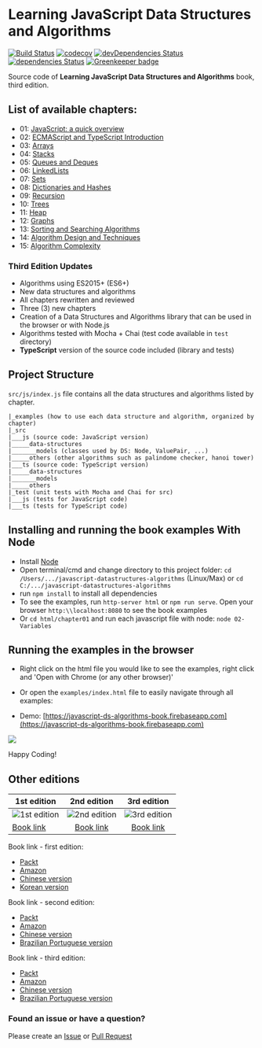 Learning JavaScript Data Structures and Algorithms
====================================

[![Build Status](https://travis-ci.org/loiane/javascript-datastructures-algorithms.svg?branch=master)](https://travis-ci.org/loiane/javascript-datastructures-algorithms)
[![codecov](https://codecov.io/gh/loiane/javascript-datastructures-algorithms/branch/master/graph/badge.svg)](https://codecov.io/gh/loiane/javascript-datastructures-algorithms)
[![devDependencies Status](https://david-dm.org/loiane/javascript-datastructures-algorithms/dev-status.svg)](https://david-dm.org/loiane/javascript-datastructures-algorithms?type=dev)
[![dependencies Status](https://david-dm.org/loiane/javascript-datastructures-algorithms/status.svg)](https://david-dm.org/loiane/javascript-datastructures-algorithms)
[![Greenkeeper badge](https://badges.greenkeeper.io/loiane/javascript-datastructures-algorithms.svg)](https://greenkeeper.io/)


Source code of **Learning JavaScript Data Structures and Algorithms** book, third edition.

## List of available chapters:

* 01: [JavaScript: a quick overview](https://github.com/loiane/javascript-datastructures-algorithms/tree/third-edition/examples/chapter01_02)
* 02: [ECMAScript and TypeScript Introduction](https://github.com/loiane/javascript-datastructures-algorithms/tree/third-edition/examples/chapter01_02)
* 03: [Arrays](https://github.com/loiane/javascript-datastructures-algorithms/tree/third-edition/examples/chapter03)
* 04: [Stacks](https://github.com/loiane/javascript-datastructures-algorithms/tree/third-edition/examples/chapter04)
* 05: [Queues and Deques](https://github.com/loiane/javascript-datastructures-algorithms/tree/third-edition/examples/chapter05)
* 06: [LinkedLists](https://github.com/loiane/javascript-datastructures-algorithms/tree/third-edition/examples/chapter06)
* 07: [Sets](https://github.com/loiane/javascript-datastructures-algorithms/tree/third-edition/examples/chapter07)
* 08: [Dictionaries and Hashes](https://github.com/loiane/javascript-datastructures-algorithms/tree/third-edition/examples/chapter08)
* 09: [Recursion](https://github.com/loiane/javascript-datastructures-algorithms/tree/third-edition/examples/chapter09)
* 10: [Trees](https://github.com/loiane/javascript-datastructures-algorithms/tree/third-edition/examples/chapter10)
* 11: [Heap](https://github.com/loiane/javascript-datastructures-algorithms/tree/third-edition/examples/chapter11)
* 12: [Graphs](https://github.com/loiane/javascript-datastructures-algorithms/tree/third-edition/examples/chapter12)
* 13: [Sorting and Searching Algorithms](https://github.com/loiane/javascript-datastructures-algorithms/tree/third-edition/examples/chapter13)
* 14: [Algorithm Design and Techniques](https://github.com/loiane/javascript-datastructures-algorithms/tree/third-edition/examples/chapter14)
* 15: [Algorithm Complexity](https://github.com/loiane/javascript-datastructures-algorithms/tree/third-edition/examples/chapter15)

### Third Edition Updates

* Algorithms using ES2015+ (ES6+)
* New data structures and algorithms
* All chapters rewritten and reviewed 
* Three (3) new chapters
* Creation of a Data Structures and Algorithms library that can be used in the browser or with Node.js
* Algorithms tested with Mocha + Chai (test code available in `test` directory)
* **TypeScript** version of the source code included (library and tests)

## Project Structure

`src/js/index.js` file contains all the data structures and algorithms listed by chapter.

```
|_examples (how to use each data structure and algorithm, organized by chapter)
|_src 
|___js (source code: JavaScript version)
|_____data-structures
|_______models (classes used by DS: Node, ValuePair, ...)
|_____others (other algorithms such as palindome checker, hanoi tower)
|___ts (source code: TypeScript version)
|_____data-structures
|_______models
|_____others
|_test (unit tests with Mocha and Chai for src)
|___js (tests for JavaScript code)
|___ts (tests for TypeScript code)
```

## Installing and running the book examples With Node

* Install [Node](https://nodejs.org)
* Open terminal/cmd and change directory to this project folder: `cd /Users/.../javascript-datastructures-algorithms` (Linux/Max) or `cd C:/.../javascript-datastructures-algorithms`
* run `npm install` to install all dependencies
* To see the examples, run `http-server html` or `npm run serve`. Open your browser `http:\\localhost:8080` to see the book examples
* Or `cd html/chapter01` and run each javascript file with node: `node 02-Variables`

## Running the examples in the browser

* Right click on the html file you would like to see the examples, right click and 'Open with Chrome (or any other browser)'

* Or open the `examples/index.html` file to easily navigate through all examples:

* Demo: [https://javascript-ds-algorithms-book.firebaseapp.com](https://javascript-ds-algorithms-book.firebaseapp.com)

<img src="examples/examples-screenshot.png">

Happy Coding!

## Other editions

| 1st edition   | 2nd edition   | 3rd edition   | 
| ------------- |:-------------:|:-------------:| 
| ![1st edition](https://images-na.ssl-images-amazon.com/images/I/51xXGv7QlBL._SX403_BO1,204,203,200_.jpg)      | ![2nd edition](https://images-na.ssl-images-amazon.com/images/I/51PWJ%2BoKc2L._SX403_BO1,204,203,200_.jpg) | ![3rd edition](https://images-na.ssl-images-amazon.com/images/I/41oSXp3VztL._SX404_BO1,204,203,200_.jpg) |
| [Book link](http://amzn.to/1Y1OWPx)| [Book link](http://amzn.to/1TSkcA1)| [Book link](http://a.co/cbMlYmJ)|

Book link - first edition:
  - [Packt](https://www.packtpub.com/application-development/learning-javascript-data-structures-and-algorithms)
  - [Amazon](http://amzn.to/1Y1OWPx)
  - [Chinese version](http://www.ituring.com.cn/book/1613)
  - [Korean version](http://www.acornpub.co.kr/book/javascript-data-structure)

Book link - second edition:
 - [Packt](https://www.packtpub.com/web-development/learning-javascript-data-structures-and-algorithms-second-edition)
 - [Amazon](http://amzn.to/1TSkcA1)
 - [Chinese version](http://www.ituring.com.cn/book/2029)
 - [Brazilian Portuguese version](https://novatec.com.br/livros/estruturas-de-dados-algoritmos-em-javascript/)

 Book link - third edition:
 - [Packt](https://www.packtpub.com/web-development/learning-javascript-data-structures-and-algorithms-third-edition)
 - [Amazon](http://a.co/cbMlYmJ)
 - [Chinese version](http://www.ituring.com.cn/book/2653)
 - [Brazilian Portuguese version](https://novatec.com.br/livros/estruturas-de-dados-algoritmos-em-javascript-2ed/)

### Found an issue or have a question?

Please create an [Issue](https://github.com/loiane/javascript-datastructures-algorithms/issues) or [Pull Request](https://github.com/loiane/javascript-datastructures-algorithms/pulls) 
